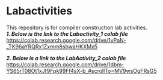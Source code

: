 # Labactivities
This repository is for compiler construction lab activities.    
***1. Below is the link to the Labactivity_1 colab file***  
https://colab.research.google.com/drive/1vPaN-_TK96aYRQRx1Zxmm8sbwaHKXMx5

***2. Below is a link to the LabActivity_2 colab file***  
https://colab.research.google.com/drive/1dbm-YS65rT08Ot1xJf9Fpk99Ff4sX-b_#scrollTo=MV9wsOgFRsG5
